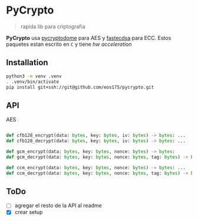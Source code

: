 # PyCrypto

> rapida lib para criptografia

**PyCrypto** usa [pycryptodome](https://pycryptodome.readthedocs.io/en/latest/src/introduction.html) para AES y [fastecdsa](https://github.com/AntonKueltz/fastecdsa) para ECC. Estos paquetes estan escrito en `C` y tiene *hw acceleration*


## Installation

```bash
python3 -m venv .venv
. .venv/bin/activate
pip install git+ssh://git@github.com/eos175/pycrypto.git
```

## API


AES


```python

def cfb128_encrypt(data: bytes, key: bytes, iv: bytes) -> bytes: ...
def cfb128_decrypt(data: bytes, key: bytes, iv: bytes) -> bytes: ...

def gcm_encrypt(data: bytes, key: bytes, nonce: bytes) -> bytes:
def gcm_decrypt(data: bytes, key: bytes, nonce: bytes, tag: bytes) -> bytes or None: ...

def ccm_encrypt(data: bytes, key: bytes, nonce: bytes) -> bytes: ...
def ccm_decrypt(data: bytes, key: bytes, nonce: bytes, tag: bytes) -> bytes or None: ...

```


## ToDo

- [ ] agregar el resto de la API al readme
- [x] crear setup
